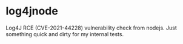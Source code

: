# log4jnode

Log4J RCE (CVE-2021-44228) vulnerability check from nodejs.
Just something quick and dirty for my internal tests.
